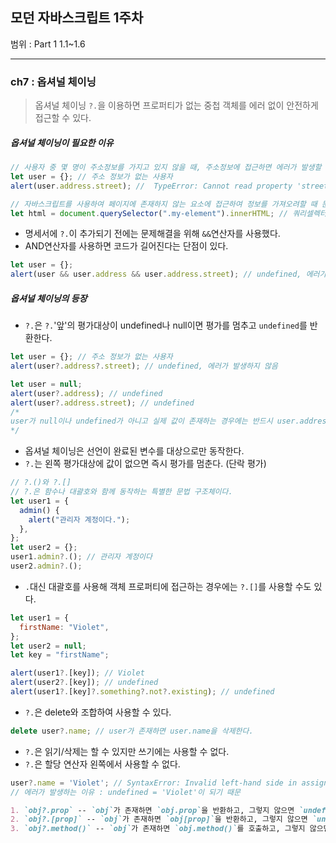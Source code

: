 ## 모던 자바스크립트 1주차

범위 : Part 1 1.1~1.6

---

### ch7 : 옵셔널 체이닝

> 옵셔널 체이닝 <code>?.</code>을 이용하면 프로퍼티가 없는 중첩 객체를 에러 없이 안전하게 접근할 수 있다.

##### 옵셔널 체이닝이 필요한 이유

```js
// 사용자 중 몇 명이 주소정보를 가지고 있지 않을 때, 주소정보에 접근하면 에러가 발생할 수 있다.
let user = {}; // 주소 정보가 없는 사용자
alert(user.address.street); //  TypeError: Cannot read property 'street' of undefined
```

```js
// 자바스크립트를 사용하여 페이지에 존재하지 않는 요소에 접근하여 정보를 가져오려할 때 문제가 발생
let html = document.querySelector(".my-element").innerHTML; // 쿼리셀렉터 호출 결과가 null인 경우 에러가 발생한다
```

- 명세서에 <code>?.</code>이 추가되기 전에는 문제해결을 위해 <code>&&</code>연산자를 사용했다.
- AND연산자를 사용하면 코드가 길어진다는 단점이 있다.

```js
let user = {};
alert(user && user.address && user.address.street); // undefined, 에러가 발생하지 않음
```

##### 옵셔널 체이닝의 등장

- <code>?.</code>은 <code>?.</code>'앞'의 평가대상이 undefined나 null이면 평가를 멈추고 <code>undefined</code>를 반환한다.

```js
let user = {}; // 주소 정보가 없는 사용자
alert(user?.address?.street); // undefined, 에러가 발생하지 않음
```

```js
let user = null;
alert(user?.address); // undefined
alert(user?.address.street); // undefined
/*
user가 null이나 undefined가 아니고 실제 값이 존재하는 경우에는 반드시 user.address 프로퍼티는 있어야 한다. 그렇지 않으면 user?.address.street의 두 번째 점 연산자에서 에러 발생한다. 
*/
```

- 옵셔널 체이닝은 선언이 완료된 변수를 대상으로만 동작한다.
- <code>?.</code>는 왼쪽 평가대상에 값이 없으면 즉시 평가를 멈춘다. (단락 평가)

```js
// ?.()와 ?.[]
// ?.은 함수나 대괄호와 함께 동작하는 특별한 문법 구조체이다.
let user1 = {
  admin() {
    alert("관리자 계정이다.");
  },
};
let user2 = {};
user1.admin?.(); // 관리자 계정이다
user2.admin?.();
```

- <code>.</code>대신 대괄호를 사용해 객체 프로퍼티에 접근하는 경우에는 <code>?.[]</code>를 사용할 수도 있다.

```js
let user1 = {
  firstName: "Violet",
};
let user2 = null;
let key = "firstName";

alert(user1?.[key]); // Violet
alert(user2?.[key]); // undefined
alert(user1?.[key]?.something?.not?.existing); // undefined
```

- <code>?.</code>은 delete와 조합하여 사용할 수 있다.

```js
delete user?.name; // user가 존재하면 user.name을 삭제한다.
```

- <code>?.</code>은 읽기/삭제는 할 수 있지만 쓰기에는 사용할 수 없다.
- <code>?.</code>은 할당 연산자 왼쪽에서 사용할 수 없다.

```js
user?.name = 'Violet'; // SyntaxError: Invalid left-hand side in assignment
// 에러가 발생하는 이유 : undefined = 'Violet'이 되기 때문
```

```md
1. `obj?.prop` -- `obj`가 존재하면 `obj.prop`을 반환하고, 그렇지 않으면 `undefined`를 반환함
2. `obj?.[prop]` -- `obj`가 존재하면 `obj[prop]`을 반환하고, 그렇지 않으면 `undefined`를 반환함
3. `obj?.method()` -- `obj`가 존재하면 `obj.method()`를 호출하고, 그렇지 않으면 `undefined`를 반환함
```

